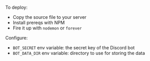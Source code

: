 To deploy:

* Copy the source file to your server
* Install prereqs with NPM
* Fire it up with `nodemon` or `forever`

Configure:

* `BOT_SECRET` env variable: the secret key of the Discord bot
* `BOT_DATA_DIR` env variable: directory to use for storing the data
